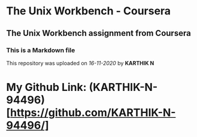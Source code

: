 # The Unix Workbench - Coursera
## The Unix Workbench assignment from Coursera
### This is a Markdown file

This repository was uploaded on *16-11-2020* by **KARTHIK N**

# My Github Link: (KARTHIK-N-94496)[https://github.com/KARTHIK-N-94496/]
